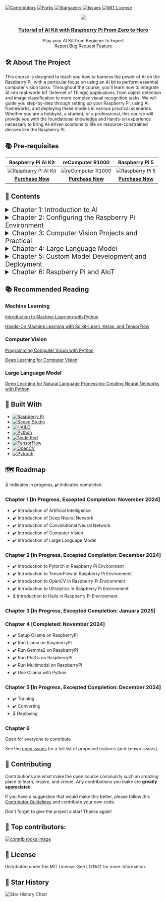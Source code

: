 [![Contributors][contributors-shield]][contributors-url]
[![Forks][forks-shield]][forks-url]
[![Stargazers][stars-shield]][stars-url]
[![Issues][issues-shield]][issues-url]
[![MIT License][license-shield]][license-url]

<div align="center">
  <img src="pictures/README/banner.png" style="max-width: 100%; height: auto;" />
  <h3 align="center"><a href="https://seeed-projects.github.io/Tutorial-of-AI-Kit-with-Raspberry-Pi-From-Zero-to-Hero/">Tutorial of AI Kit with Raspberry Pi From Zero to Hero</a> </h3>
  <p align="center">
    Play your AI Kit from Beginner to Expert
    <br />
    <a href="https://github.com/Seeed-Projects/Tutorial-of-AI-Kit-with-Raspberry-Pi-From-Zero-to-Hero/issues/new?labels=bug&template=bug_report.md">Report Bug</a>
    <a href="https://github.com/Seeed-Projects/Tutorial-of-AI-Kit-with-Raspberry-Pi-From-Zero-to-Hero/issues/new?labels=enhancement&template=feature_request.md">Request Feature</a>
  </p>
</div>

## 🛠️ About The Project

This course is designed to teach you how to harness the power of AI on the Raspberry Pi, with a particular focus on using an AI kit to perform essential computer vision tasks. Throughout the course, you'll learn how to integrate AI into real-world IoT (Internet of Things) applications, from object detection and image classification to more complex visual recognition tasks. We will guide you step-by-step through setting up your Raspberry Pi, using AI frameworks, and deploying these models in various practical scenarios. Whether you are a hobbyist, a student, or a professional, this course will provide you with the foundational knowledge and hands-on experience necessary to bring AI-driven solutions to life on resource-constrained devices like the Raspberry Pi.

## 📚 Pre-requisites

|                                                                        Raspberry Pi AI Kit                                                                         |                                                              reComputer R1000                                                              |                                                                         Raspberry Pi 5                                                                          |
| :----------------------------------------------------------------------------------------------------------------------------------------------------------------: | :----------------------------------------------------------------------------------------------------------------------------------------: | :-------------------------------------------------------------------------------------------------------------------------------------------------------------: |
| ![Raspberry Pi AI Kit](https://media-cdn.seeedstudio.com/media/catalog/product/cache/bb49d3ec4ee05b6f018e93f896b8a25d/2/-/2-113060086-raspberry-pi-ai-kit-all.jpg) | ![reComputer R1000](https://media-cdn.seeedstudio.com/media/catalog/product/cache/bb49d3ec4ee05b6f018e93f896b8a25d/1/1/113991314-2_1.jpeg) | ![Raspberry Pi 5](https://media-cdn.seeedstudio.com/media/catalog/product/cache/bb49d3ec4ee05b6f018e93f896b8a25d/1/1/114993414-1_1.jpg) |
|                                          [**Purchase Now**](https://www.seeedstudio.com/Raspberry-Pi-AI-Kit-p-5900.html?utm_source=PiAICourse&utm_medium=github&utm_campaign=Course)                                           |                              [**Purchase Now**](https://www.seeedstudio.com/reComputer-R1035-10-p-5925.html?utm_source=PiAICourse&utm_medium=github&utm_campaign=Course)                               |                                         [**Purchase Now**](https://www.seeedstudio.com/Raspberry-Pi5-8GB-Kit-p-6254.html?utm_source=PiAICourse&utm_medium=github&utm_campaign=Course)                                          |


## 📝 Contents

<details>
<summary style="font-size: 1.5em;">Chapter 1: Introduction to AI</summary>

- [Introduction of Deep Neural Network](https://github.com/Seeed-Projects/Tutorial-of-AI-Kit-with-Raspberry-Pi-From-Zero-to-Hero/blob/main/articles/Chapter_1-Introduction_to_AI/Introduction_to_DNN.md)
- [Introduction of Computer Vision](https://github.com/Seeed-Projects/Tutorial-of-AI-Kit-with-Raspberry-Pi-From-Zero-to-Hero/blob/main/articles/Chapter_1-Introduction_to_AI/Overview_of_Computer_Vision.md)

</details>

<details>
<summary style="font-size: 1.5em;">Chapter 2: Configuring the Raspberry Pi Environment</summary>

- [Introduction to OpenCV in Raspberry Pi Environment](https://github.com/Seeed-Projects/Tutorial-of-AI-Kit-with-Raspberry-Pi-From-Zero-to-Hero/blob/main/articles/Chapter_2-Configuring_the_RaspberryPi_Environment/Introduction_to_OpenCV.md)

</details>

<details>
<summary style="font-size: 1.5em;">Chapter 3: Computer Vision Projects and Practical</summary>
</details>


<details>
<summary style="font-size: 1.5em;"> Chapter 4: Large Language Model</summary>

- [Setup Ollama on RaspberryPi](https://github.com/Seeed-Projects/Tutorial-of-AI-Kit-with-Raspberry-Pi-From-Zero-to-Hero/blob/main/articles/Chapter_4-Large_Language_Model/Setup_Ollama_on_RaspberryPi.md)
- [Run Llama on RaspberryPi](https://github.com/Seeed-Projects/Tutorial-of-AI-Kit-with-Raspberry-Pi-From-Zero-to-Hero/blob/main/articles/Chapter_4-Large_Language_Model/Run_Llama_on_RaspberryPi.md)
- [Run Gemma2 on RaspberryPi](https://github.com/Seeed-Projects/Tutorial-of-AI-Kit-with-Raspberry-Pi-From-Zero-to-Hero/blob/main/articles/Chapter_4-Large_Language_Model/Run_Gemma2_on_RaspberryPi.md)
- [Run Phi3.5 on RaspberryPi](https://github.com/Seeed-Projects/Tutorial-of-AI-Kit-with-Raspberry-Pi-From-Zero-to-Hero/blob/main/articles/Chapter_4-Large_Language_Model/Run_Phi3.5_on_Raspberryi.md)
- [Run Multimodal on RaspberryPi](https://github.com/Seeed-Projects/Tutorial-of-AI-Kit-with-Raspberry-Pi-From-Zero-to-Hero/blob/main/articles/Chapter_4-Large_Language_Model/Run_Multimodal_on_Raspberry.md)
- [Use Ollama with Python](https://github.com/Seeed-Projects/Tutorial-of-AI-Kit-with-Raspberry-Pi-From-Zero-to-Hero/blob/main/articles/Chapter_4-Large_Language_Model/Use_Ollama_with_Python.md)

</details>

<details>
<summary style="font-size: 1.5em;">Chapter 5: Custom Model Development and Deployment</summary>

- [Training Your Model](https://github.com/Seeed-Projects/Tutorial-of-AI-Kit-with-Raspberry-Pi-From-Zero-to-Hero/blob/main/articles/Chapter_5-Custom_Model_Development_and_Deployment/Training_Your_Model.md)
- [Convert Your Model](https://github.com/Seeed-Projects/Tutorial-of-AI-Kit-with-Raspberry-Pi-From-Zero-to-Hero/blob/main/articles/Chapter_5-Custom_Model_Development_and_Deployment/Convert_Your_Model.md)
- [Deploy Your Model](https://github.com/Seeed-Projects/Tutorial-of-AI-Kit-with-Raspberry-Pi-From-Zero-to-Hero/blob/main/articles/Chapter_5-Custom_Model_Development_and_Deployment/Deploy_Your_Model.md)

</details>

<details>
<summary style="font-size: 1.5em;">Chapter 6: Raspberry Pi and AIoT</summary>
</details>

## 📚 Recommended Reading

### Machine Learning

[Introduction to Machine Learning with Python](https://github.com/amueller/introduction_to_ml_with_python)

[Hands-On Machine Learning with Scikit-Learn, Keras, and TensorFlow](http://14.139.161.31/OddSem-0822-1122/Hands-On_Machine_Learning_with_Scikit-Learn-Keras-and-TensorFlow-2nd-Edition-Aurelien-Geron.pdf)


### Computer Vision

[Programming Computer Vision with Python](https://programmingcomputervision.com/downloads/ProgrammingComputerVision_CCdraft.pdf)

[Deep Learning for Computer Vision](https://machinelearningmastery.com/deep-learning-for-computer-vision/)

### Large Language Model

[Deep Learning for Natural Language Processing: Creating Neural Networks with Python](https://oku.ozturkibrahim.com/docs_python/Deep_Learning_for_Natural_Language_Processing.pdf)

## 🧱 Built With

* [![Raspberry Pi][Raspberry Pi.js]][Raspberry Pi-url]
* [![Seeed Studio][Seeed Studio.js]][Seeed Studio-url]
* [![HAILO][HAILO.js]][HAILO-url]
* [![Python][Python.js]][Python-url]
* [![Node Red][Node Red.js]][Node Red-url]
* [![TensorFlow][TensorFlow.com]][TensorFlow-url]
* [![OpenCV][OpenCV.com]][OpenCV-url]
* [![Pytorch][Pytorch.com]][Pytorch-url]

## 🗺️ Roadmap

⏳ Indicates in progress, ✔️ indicates completed.

### Chapter 1 [In Progress, Excepted Completion: November 2024]

- ✔️ Introduction of Artificial Intelligence
- ✔️ Introduction of Deep Neural Network
- ✔️ Introduction of Convolutional Neural Network
- ✔️ Introduction of Computer Vision
- ✔️ Introduction of Large Language Model

### Chapter 2 [In Progress, Excepted Completion: December 2024]

- ✔️ Introduction to Pytorch in Raspberry Pi Environment
- ✔️ Introduction to TensorFlow in Raspberry Pi Environment
- ✔️ Introduction to OpenCV in Raspberry Pi Environment
- ✔️ Introduction to Ultralytics in Raspberry Pi Environment
- ⏳ Introduction to Hailo in Raspberry Pi Environment

### Chapter 3 [In Progress, Excepted Completion: January 2025]


### Chapter 4 [Completed: November 2024]
- ✔️ Setup Ollama on RaspberryPi
- ✔️ Run Llama on RaspberryPi
- ✔️ Run Gemma2 on RaspberryPi
- ✔️ Run Phi3.5 on RaspberryPi
- ✔️ Run Multimodal on RaspberryPi
- ✔️ Use Ollama with Python

### Chapter 5 [In Progress, Excepted Completion: December 2024]

- ✔️ Training
- ✔️ Converting
- ⏳ Deploying

### Chapter 6

Open for everyone to contribute

See the [open issues](https://github.com/Seeed-Projects/Tutorial-of-AI-Kit-with-Raspberry-Pi-From-Zero-to-Hero/issues) for a full list of proposed features (and known issues).

## 🤝 Contributing

Contributions are what make the open source community such an amazing place to learn, inspire, and create. Any contributions you make are **greatly appreciated**.

If you have a suggestion that would make this better, please follow this [Contributor Guidelines](CONTRIBUTION.md) and contribute your own code.

Don't forget to give the project a star! Thanks again!

## 💞 Top contributors:

<a href="https://github.com/Seeed-Projects/Tutorial-of-AI-Kit-with-Raspberry-Pi-From-Zero-to-Hero/graphs/contributors">
  <img src="https://contrib.rocks/image?repo=Seeed-Projects/Tutorial-of-AI-Kit-with-Raspberry-Pi-From-Zero-to-Hero" alt="contrib.rocks image" />
</a>

## 📄 License

Distributed under the MIT License. See `LICENSE` for more information.

## 🌟 Star History

![Star History Chart](https://api.star-history.com/svg?repos=Seeed-Projects/Tutorial-of-AI-Kit-with-Raspberry-Pi-From-Zero-to-Hero&type=Date)

[contributors-shield]: https://img.shields.io/github/contributors/Seeed-Projects/Tutorial-of-AI-Kit-with-Raspberry-Pi-From-Zero-to-Hero.svg?style=for-the-badge
[contributors-url]: https://github.com/Seeed-Projects/Tutorial-of-AI-Kit-with-Raspberry-Pi-From-Zero-to-Hero/graphs/contributors
[forks-shield]: https://img.shields.io/github/forks/Seeed-Projects/Tutorial-of-AI-Kit-with-Raspberry-Pi-From-Zero-to-Hero.svg?style=for-the-badge
[forks-url]: https://github.com/Seeed-Projects/Tutorial-of-AI-Kit-with-Raspberry-Pi-From-Zero-to-Hero/network/members
[stars-shield]: https://img.shields.io/github/stars/Seeed-Projects/Tutorial-of-AI-Kit-with-Raspberry-Pi-From-Zero-to-Hero.svg?style=for-the-badge
[stars-url]: https://github.com/Seeed-Projects/Tutorial-of-AI-Kit-with-Raspberry-Pi-From-Zero-to-Hero/stargazers
[issues-shield]: https://img.shields.io/github/issues/Seeed-Projects/Tutorial-of-AI-Kit-with-Raspberry-Pi-From-Zero-to-Hero.svg?style=for-the-badge
[issues-url]: https://github.com/Seeed-Projects/Tutorial-of-AI-Kit-with-Raspberry-Pi-From-Zero-to-Hero/issues
[license-shield]: https://img.shields.io/github/license/Seeed-Projects/Tutorial-of-AI-Kit-with-Raspberry-Pi-From-Zero-to-Hero.svg?style=for-the-badge
[license-url]: https://github.com/Seeed-Projects/Tutorial-of-AI-Kit-with-Raspberry-Pi-From-Zero-to-Hero/blob/master/LICENSE.txt
[product-screenshot]: images/screenshot.png
[Python.js]: https://img.shields.io/badge/Python-3776AB?style=for-the-badge&logo=python&logoColor=white
[Python-url]: https://www.python.org/

[Raspberry Pi.js]: https://img.shields.io/badge/Raspberry%20Pi-A22846?style=for-the-badge&logo=raspberry-pi&logoColor=white
[Raspberry Pi-url]: https://www.raspberrypi.com/

[HAILO.js]: https://img.shields.io/badge/HAILO-blue?style=for-the-badge&logo=https://hailo.ai/wp-content/uploads/2023/08/Hailo.png&logoColor=white
[HAILO-url]: https://hailo.ai/


[Seeed Studio.js]: https://img.shields.io/badge/SeeedStudio-green?style=for-the-badge&logo=<https://media-cdn.seeedstudio.com/media/logo/stores/4/logo_2018_horizontal.png>&logoColor=white
[Seeed Studio-url]: https://www.seeedstudio.com/

[Node Red.js]: https://img.shields.io/badge/Node-RED-%2300B4A0?style=for-the-badge&logo=node-red&logoColor=white
[Node Red-url]: https://nodered.org/

[TensorFlow.com]: https://img.shields.io/badge/TensorFlow-2.17-orange?logo=tensorflow
[TensorFlow-url]: https://www.tensorflow.org/

[OpenCV.com]: https://img.shields.io/badge/OpenCV-v4.5.3-blue?logo=opencv
[OpenCV-url]: https://opencv.org/

[Pytorch.com]: https://img.shields.io/badge/PyTorch-v1.12.0-red?logo=pytorch
[Pytorch-url]: https://pytorch.org/










